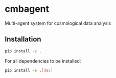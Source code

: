 # cmbagent

Multi-agent system for cosmological data analysis


## Installation

```bash
pip install -e .
```

For all dependencies to be installed:

```bash
pip install -e .[dev]
```